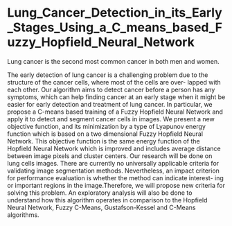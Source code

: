 # Lung_Cancer_Detection_in_its_Early_Stages_Using_a_C_means_based_Fuzzy_Hopfield_Neural_Network
Lung cancer is the second most common cancer in both men and women.

The early detection of lung cancer is a challenging problem due to the structure of the cancer 
cells, where most of the cells are over- lapped with each other. Our algorithm aims to detect 
cancer before a person has any symptoms, which can help finding cancer at an early stage when it 
might be easier for early detection and treatment of lung cancer. In particular, we propose a 
C-means based training of a Fuzzy Hopfield Neural Network and apply it to detect and segment cancer 
cells in images. We present a new objective function, and its minimization by a type of Lyapunov 
energy function which is based on a two dimensional Fuzzy Hopfield Neural Network. This objective 
function is the same energy function of the Hopfield Neural Network which is improved and includes 
average distance between image pixels and cluster centers. Our research will be done on lung cells 
images. There are currently no universally applicable criteria for validating image segmentation 
methods. Nevertheless, an impact criterion for performance evaluation is whether the method can 
indicate interest- ing or important regions in the image.Therefore, we will propose new criteria 
for solving this problem. An exploratory analysis will also be done to understand how this 
algorithm operates in comparison to the Hopfield Neural Network, Fuzzy C-Means, Gustafson-Kessel and
C-Means algorithms.
